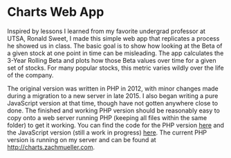 # Charts Web App

Inspired by lessons I learned from my favorite undergrad professor at UTSA, Ronald Sweet, I made this simple web app that replicates a process he showed us in class. The basic goal is to show how looking at the Beta of a given stock at one point in time can be misleading. The app calculates the 3-Year Rolling Beta and plots how those Beta values over time for a given set of stocks. For many popular stocks, this metric varies wildly over the life of the company.

The original version was written in PHP in 2012, with minor changes made during a migration to a new server in late 2015. I also began writing a pure JavaScript version at that time, though have not gotten anywhere close to done. The finished and working PHP version should be reasonably easy to copy onto a web server running PHP (keeping all files within the same folder) to get it working. You can find the code for the PHP version [here](php/) and the JavaScript version (still a work in progress) [here](js/). The current PHP version is running on my server and can be found at http://charts.zachmueller.com.
